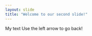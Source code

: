 ```yaml
---
layout: slide
title: "Welcome to our second slide!"
---
```

My text
 Use the left arrow to go back!

